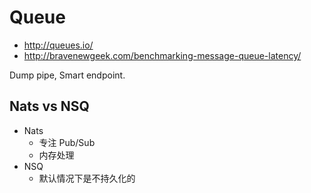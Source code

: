 # Queue

* http://queues.io/
* http://bravenewgeek.com/benchmarking-message-queue-latency/

Dump pipe, Smart endpoint.


## Nats vs NSQ

* Nats
  * 专注 Pub/Sub
  * 内存处理
* NSQ
  * 默认情况下是不持久化的
